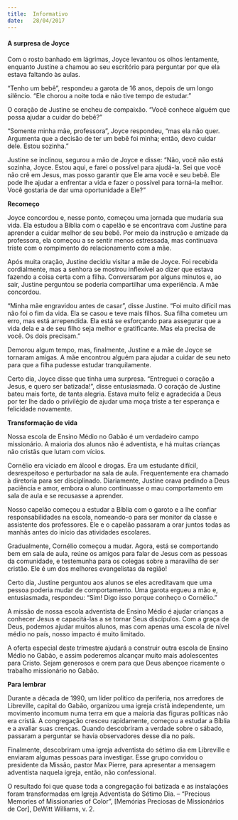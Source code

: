```yaml
---
title:  Informativo
date:   28/04/2017
---
```


#### A surpresa de Joyce

Com o rosto banhado em lágrimas, Joyce levantou os olhos lentamente, enquanto Justine a chamou ao seu escritório para perguntar por que ela estava faltando às aulas.

“Tenho um bebê”, respondeu a garota de 16 anos, depois de um longo silêncio. “Ele chorou a noite toda e não tive tempo de estudar.” 

O coração de Justine se encheu de compaixão. “Você conhece alguém que possa ajudar a cuidar do bebê?”

“Somente minha mãe, professora”, Joyce respondeu, “mas ela não quer. Argumenta que a decisão de ter um bebê foi minha; então, devo cuidar dele. Estou sozinha.” 

Justine se inclinou, segurou a mão de Joyce e disse: “Não, você não está sozinha, Joyce. Estou aqui, e farei o possível para ajudá-la. Sei que você não crê em Jesus, mas posso garantir que Ele ama você e seu bebê. Ele pode lhe ajudar a enfrentar a vida e fazer o possível para torná-la melhor. Você gostaria de dar uma oportunidade a Ele?”

**Recomeço**

Joyce concordou e, nesse ponto, começou uma jornada que mudaria sua vida. Ela estudou a Bíblia com o capelão e se encontrava com Justine para aprender a cuidar melhor de seu bebê. Por meio da instrução e amizade da professora, ela começou a se sentir menos estressada, mas continuava triste com o rompimento do relacionamento com a mãe.

Após muita oração, Justine decidiu visitar a mãe de Joyce. Foi recebida cordialmente, mas a senhora se mostrou inflexível ao dizer que estava fazendo a coisa certa com a filha. Conversaram por alguns minutos e, ao sair, Justine perguntou se poderia compartilhar uma experiência. A mãe concordou.

“Minha mãe engravidou antes de casar”, disse Justine. “Foi muito difícil mas não foi o fim da vida. Ela se casou e teve mais filhos. Sua filha cometeu um erro, mas está arrependida. Ela está se esforçando para assegurar que a vida dela e a de seu filho seja melhor e gratificante. Mas ela precisa de você. Os dois precisam.”

Demorou algum tempo, mas, finalmente, Justine e a mãe de Joyce se tornaram amigas. A mãe encontrou alguém para ajudar a cuidar de seu neto para que a filha pudesse estudar tranquilamente.

Certo dia, Joyce disse que tinha uma surpresa. “Entreguei o coração a Jesus, e quero ser batizada!”, disse entusiasmada. O coração de Justine bateu mais forte, de tanta alegria. Estava muito feliz e agradecida a Deus por ter lhe dado o privilégio de ajudar uma moça triste a ter esperança e felicidade novamente.

**Transformação de vida**

Nossa escola de Ensino Médio no Gabão é um verdadeiro campo missionário. A maioria dos alunos não é adventista, e há muitas crianças não cristãs que lutam com vícios.

Cornélio era viciado em álcool e drogas. Era um estudante difícil, desrespeitoso e perturbador na sala de aula. Frequentemente era chamado à diretoria para ser disciplinado. Diariamente, Justine orava pedindo a Deus paciência e amor, embora o aluno continuasse o mau comportamento em sala de aula e se recusasse a aprender.

Nosso capelão começou a estudar a Bíblia com o garoto e a lhe confiar responsabilidades na escola, nomeando-o para ser monitor da classe e assistente dos professores. Ele e o capelão passaram a orar juntos todas as manhãs antes do início das atividades escolares.

Gradualmente, Cornélio começou a mudar. Agora, está se comportando bem em sala de aula, reúne os amigos para falar de Jesus com as pessoas da comunidade, e testemunha para os colegas sobre a maravilha de ser cristão. Ele é um dos melhores evangelistas da região!

Certo dia, Justine perguntou aos alunos se eles acreditavam que uma pessoa poderia mudar de comportamento. Uma garota ergueu a mão e, entusiasmada, respondeu: “Sim! Digo isso porque conheço o Cornélio.”

A missão de nossa escola adventista de Ensino Médio é ajudar crianças a conhecer Jesus e capacitá-las a se tornar Seus discípulos. Com a graça de Deus, podemos ajudar muitos alunos, mas com apenas uma escola de nível médio no país, nosso impacto é muito limitado.

A oferta especial deste trimestre ajudará a construir outra escola de Ensino Médio no Gabão, e assim poderemos alcançar muito mais adolescentes para Cristo. Sejam generosos e orem para que Deus abençoe ricamente o trabalho missionário no Gabão.

**Para lembrar**

Durante a década de 1990, um líder político da periferia, nos arredores de Libreville, capital do Gabão, organizou uma igreja cristã independente, um movimento incomum numa terra em que a maioria das figuras políticas não era cristã. A congregação cresceu rapidamente, começou a estudar a Bíblia e a avaliar suas crenças. Quando descobriram a verdade sobre o sábado, passaram a perguntar se havia observadores desse dia no país.

Finalmente, descobriram uma igreja adventista do sétimo dia em Libreville e enviaram algumas pessoas para investigar. Esse grupo convidou o presidente da Missão, pastor Max Pierre, para apresentar a mensagem adventista naquela igreja, então, não confessional.

O resultado foi que quase toda a congregação foi batizada e as instalações foram transformadas em Igreja Adventista do Sétimo Dia. – “Precious Memories of Missionaries of Color”, [Memórias Preciosas de Missionários de Cor], DeWitt Williams, v. 2.